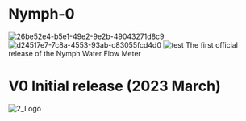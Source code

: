 # Nymph-0
 ![26be52e4-b5e1-49e2-9e2b-49043271d8c9](https://user-images.githubusercontent.com/101132863/229178656-6289ef6e-42ec-4f42-aa44-6f13b659569b.png)
![d24517e7-7c8a-4553-93ab-c83055fcd4d0](https://user-images.githubusercontent.com/101132863/229179587-d117412a-cc77-4388-8879-26e9ff45d1e8.png)
![test](https://user-images.githubusercontent.com/101132863/229184204-d50e4dbb-a3b7-4f59-be5e-2ff14476b8e9.gif)
The first official release of the Nymph Water Flow Meter
# V0 Initial release (2023 March)
![2_Logo](https://user-images.githubusercontent.com/101132863/229183845-0fb5b1e4-07fc-4d84-94d3-3fa999fa6689.png)
